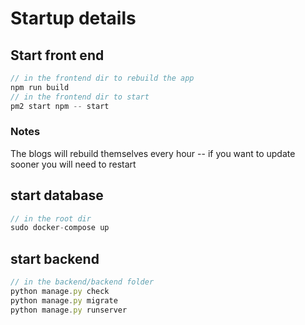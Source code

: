 # Startup details

## Start front end
```js
// in the frontend dir to rebuild the app
npm run build
// in the frontend dir to start
pm2 start npm -- start
```

### Notes
The blogs will rebuild themselves every hour -- if you want to update sooner you will need to restart


## start database
```js
// in the root dir
sudo docker-compose up
```

## start backend
```js
// in the backend/backend folder
python manage.py check
python manage.py migrate
python manage.py runserver
```
